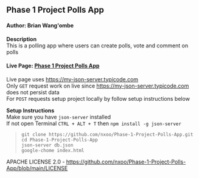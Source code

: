 ## Phase 1 Project Polls App
#### Author: **Brian Wang'ombe**

**Description**  
This is a polling app where users can create polls, vote and comment on polls

#### Live Page: [Phase 1 Project Polls App](https://nxoo.github.io/Phase-1-Project-Polls-App)
Live page uses https://my-json-server.typicode.com  
Only `GET` request work on live since https://my-json-server.typicode.com does not persist data  
For `POST` requests setup project locally by follow setup instructions below

**Setup Instructions**   
Make sure you have `json-server` installed  
If not open Terminal `CTRL + ALT + T`
then `npm install -g json-server`

>`git clone https://github.com/nxoo/Phase-1-Project-Polls-App.git`   
`cd Phase-1-Project-Polls-App`  
`json-server db.json`   
`google-chome index.html`


APACHE LICENSE 2.0 - https://github.com/nxoo/Phase-1-Project-Polls-App/blob/main/LICENSE


